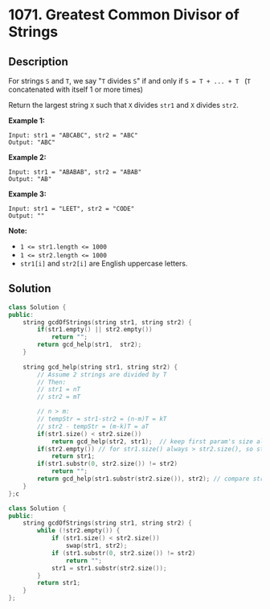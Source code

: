 # 1071. Greatest Common Divisor of Strings

## Description

For strings `S` and `T`, we say "`T` divides `S`" if and only if `S = T + ... + T ` (`T` concatenated with itself 1 or more times)

Return the largest string `X` such that `X` divides `str1` and `X` divides `str2`.

**Example 1:**

```
Input: str1 = "ABCABC", str2 = "ABC"
Output: "ABC"
```

**Example 2:**

```
Input: str1 = "ABABAB", str2 = "ABAB"
Output: "AB"
```

**Example 3:**

```
Input: str1 = "LEET", str2 = "CODE"
Output: ""
```

**Note:**

- `1 <= str1.length <= 1000`
- `1 <= str2.length <= 1000`
- `str1[i]` and `str2[i]` are English uppercase letters.

## Solution

```cpp
class Solution {
public:
    string gcdOfStrings(string str1, string str2) {
        if(str1.empty() || str2.empty())
            return "";
        return gcd_help(str1,  str2);
    }
    
    string gcd_help(string str1, string str2) {
        // Assume 2 strings are divided by T
        // Then:
        // str1 = nT
        // str2 = mT

        // n > m:
        // tempStr = str1-str2 = (n-m)T = kT
        // str2 - tempStr = (m-k)T = aT
        if(str1.size() < str2.size())
            return gcd_help(str2, str1);  // keep first param's size always lager than second param's size
        if(str2.empty()) // for str1.size() always > str2.size(), so str2 will be empty first
            return str1;
        if(str1.substr(0, str2.size()) != str2)
            return "";
        return gcd_help(str1.substr(str2.size()), str2); // compare str1- str2 with str2
    }
};c
```

```cpp
class Solution {
public:
    string gcdOfStrings(string str1, string str2) {
        while (!str2.empty()) {
            if (str1.size() < str2.size())
                swap(str1, str2);
            if (str1.substr(0, str2.size()) != str2)
                return "";
            str1 = str1.substr(str2.size());
        }
        return str1;
    }
};
```